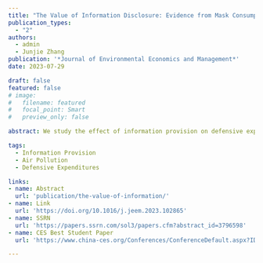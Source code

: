 ```yaml
---
title: "The Value of Information Disclosure: Evidence from Mask Consumption in China"
publication_types:
  - "2"
authors:
  - admin
  - Junjie Zhang
publication: '*Journal of Environmental Economics and Management*'
date: 2023-07-29

draft: false
featured: false
# image:
#   filename: featured
#   focal_point: Smart
#   preview_only: false

abstract: We study the effect of information provision on defensive expenditures, using China's roll-out of air pollution information as a quasi-natural experiment. With a unique dataset of high-frequency mask purchase transactions, our difference-in-differences estimates show that the provision of air pollution information increases expenditures on PM$\_{2.5}$ respirators by 32\%, which is mainly driven by improved information quality and the addition of PM$\_{2.5}$ index. The effect is enhanced by increased attention to pollution alerts and it is more pronounced during heavily polluted days. Our results shed light on the benefits of information provision through inducing defensive expenditures to reduce air pollution exposure.

tags:
  - Information Provision
  - Air Pollution 
  - Defensive Expenditures

links:
- name: Abstract
  url: 'publication/the-value-of-information/'
- name: Link 
  url: 'https://doi.org/10.1016/j.jeem.2023.102865'
- name: SSRN
  url: 'https://papers.ssrn.com/sol3/papers.cfm?abstract_id=3796598'
- name: CES Best Student Paper
  url: 'https://www.china-ces.org/Conferences/ConferenceDefault.aspx?ID=2052'

---
```

